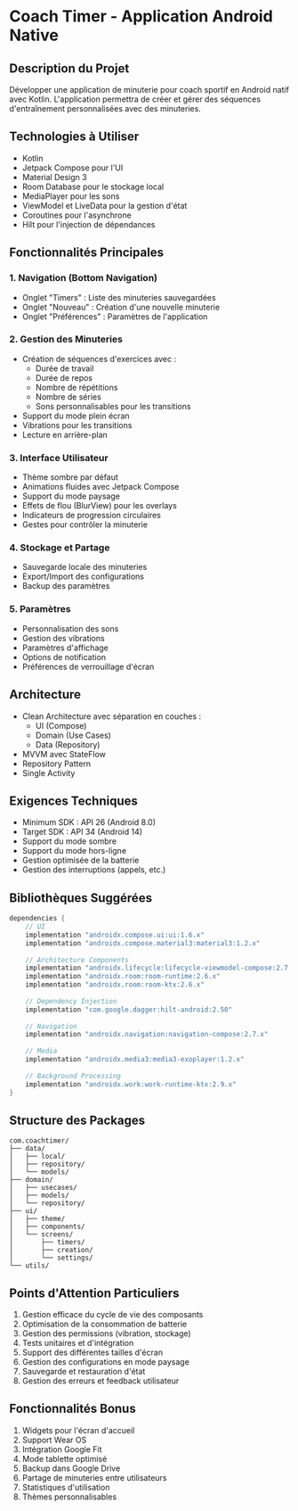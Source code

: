 # Coach Timer - Application Android Native

## Description du Projet
Développer une application de minuterie pour coach sportif en Android natif avec Kotlin. L'application permettra de créer et gérer des séquences d'entraînement personnalisées avec des minuteries.

## Technologies à Utiliser
- Kotlin
- Jetpack Compose pour l'UI
- Material Design 3
- Room Database pour le stockage local
- MediaPlayer pour les sons
- ViewModel et LiveData pour la gestion d'état
- Coroutines pour l'asynchrone
- Hilt pour l'injection de dépendances

## Fonctionnalités Principales

### 1. Navigation (Bottom Navigation)
- Onglet "Timers" : Liste des minuteries sauvegardées
- Onglet "Nouveau" : Création d'une nouvelle minuterie
- Onglet "Préférences" : Paramètres de l'application

### 2. Gestion des Minuteries
- Création de séquences d'exercices avec :
  - Durée de travail
  - Durée de repos
  - Nombre de répétitions
  - Nombre de séries
  - Sons personnalisables pour les transitions
- Support du mode plein écran
- Vibrations pour les transitions
- Lecture en arrière-plan

### 3. Interface Utilisateur
- Thème sombre par défaut
- Animations fluides avec Jetpack Compose
- Support du mode paysage
- Effets de flou (BlurView) pour les overlays
- Indicateurs de progression circulaires
- Gestes pour contrôler la minuterie

### 4. Stockage et Partage
- Sauvegarde locale des minuteries
- Export/Import des configurations
- Backup des paramètres

### 5. Paramètres
- Personnalisation des sons
- Gestion des vibrations
- Paramètres d'affichage
- Options de notification
- Préférences de verrouillage d'écran

## Architecture
- Clean Architecture avec séparation en couches :
  - UI (Compose)
  - Domain (Use Cases)
  - Data (Repository)
- MVVM avec StateFlow
- Repository Pattern
- Single Activity

## Exigences Techniques
- Minimum SDK : API 26 (Android 8.0)
- Target SDK : API 34 (Android 14)
- Support du mode sombre
- Support du mode hors-ligne
- Gestion optimisée de la batterie
- Gestion des interruptions (appels, etc.)

## Bibliothèques Suggérées
```gradle
dependencies {
    // UI
    implementation "androidx.compose.ui:ui:1.6.x"
    implementation "androidx.compose.material3:material3:1.2.x"
    
    // Architecture Components
    implementation "androidx.lifecycle:lifecycle-viewmodel-compose:2.7.x"
    implementation "androidx.room:room-runtime:2.6.x"
    implementation "androidx.room:room-ktx:2.6.x"
    
    // Dependency Injection
    implementation "com.google.dagger:hilt-android:2.50"
    
    // Navigation
    implementation "androidx.navigation:navigation-compose:2.7.x"
    
    // Media
    implementation "androidx.media3:media3-exoplayer:1.2.x"
    
    // Background Processing
    implementation "androidx.work:work-runtime-ktx:2.9.x"
}
```

## Structure des Packages
```
com.coachtimer/
├── data/
│   ├── local/
│   ├── repository/
│   └── models/
├── domain/
│   ├── usecases/
│   ├── models/
│   └── repository/
├── ui/
│   ├── theme/
│   ├── components/
│   └── screens/
│       ├── timers/
│       ├── creation/
│       └── settings/
└── utils/
```

## Points d'Attention Particuliers
1. Gestion efficace du cycle de vie des composants
2. Optimisation de la consommation de batterie
3. Gestion des permissions (vibration, stockage)
4. Tests unitaires et d'intégration
5. Support des différentes tailles d'écran
6. Gestion des configurations en mode paysage
7. Sauvegarde et restauration d'état
8. Gestion des erreurs et feedback utilisateur

## Fonctionnalités Bonus
1. Widgets pour l'écran d'accueil
2. Support Wear OS
3. Intégration Google Fit
4. Mode tablette optimisé
5. Backup dans Google Drive
6. Partage de minuteries entre utilisateurs
7. Statistiques d'utilisation
8. Thèmes personnalisables 